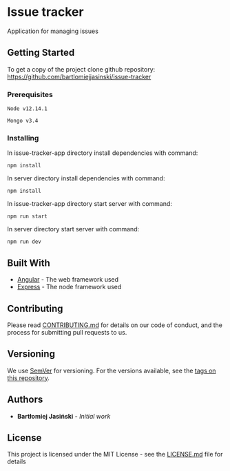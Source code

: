 # Issue tracker

Application for managing issues

## Getting Started

To get a copy of the project clone github repository: 
https://github.com/bartlomiejjasinski/issue-tracker

### Prerequisites

```
Node v12.14.1
```
```
Mongo v3.4
```

### Installing

In issue-tracker-app directory install dependencies with command:
```
npm install
```

In server directory install dependencies with command:
```
npm install
```

In issue-tracker-app directory start server with command:
```
npm run start
```
In server directory start server with command:
```
npm run dev
```

## Built With

* [Angular](https://angular.io/docs) - The web framework used
* [Express](https://expressjs.com/) - The node framework used

## Contributing

Please read [CONTRIBUTING.md](https://gist.github.com/PurpleBooth/b24679402957c63ec426) for details on our code of conduct, and the process for submitting pull requests to us.

## Versioning

We use [SemVer](http://semver.org/) for versioning. For the versions available, see the [tags on this repository](https://github.com/your/project/tags). 

## Authors

* **Bartłomiej Jasiński** - *Initial work*

## License

This project is licensed under the MIT License - see the [LICENSE.md](LICENSE.md) file for details